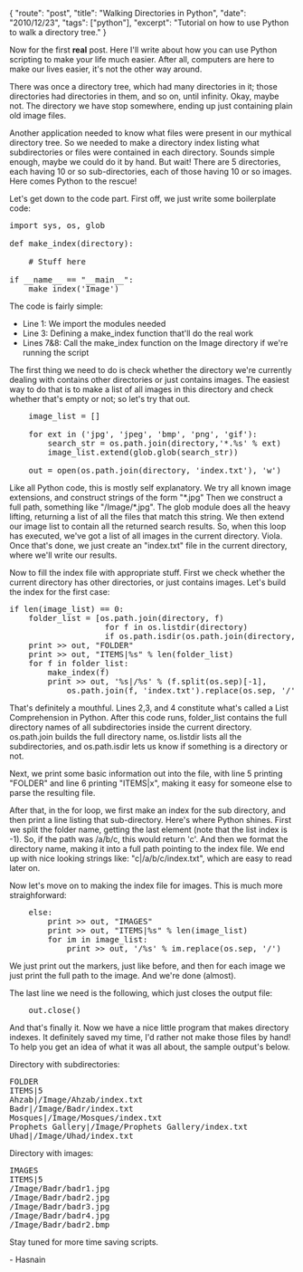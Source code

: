 {
    "route": "post",
    "title": "Walking Directories in Python",
    "date": "2010/12/23",
    "tags": ["python"],
    "excerpt": "Tutorial on how to use Python to walk a directory tree."
}

Now for the first **real** post. Here I'll write about how you can use Python scripting to make your life much easier. After all, computers are here to make our lives easier, it's not the other way around.

There was once a directory tree, which had many directories in it; those directories had directories in them, and so on, until infinity. Okay, maybe not. The directory we have stop somewhere, ending up just containing plain old image files.

Another application needed to know what files were present in our mythical directory tree. So we needed to make a directory index listing what subdirectories or files were contained in each directory. Sounds simple enough, maybe we could do it by hand. But wait! There are 5 directories, each having 10 or so sub-directories, each of those having 10 or so images. Here comes Python to the rescue!

Let's get down to the code part. First off, we just write some boilerplate code:

<pre class="prettyprint linenums">
import sys, os, glob

def make_index(directory):

    # Stuff here

if __name__ == "__main__":
    make_index('Image')
</pre>

The code is fairly simple:

* Line 1: We import the modules needed
* Line 3: Defining a make\_index function that'll do the real work
* Lines 7&8: Call the make\_index function on the Image directory if we're running the script

The first thing we need to do is check whether the directory we're currently dealing with contains other directories or just contains images. The easiest way to do that is to make a list of all images in this directory and check whether that's empty or not; so let's try that out.

<pre class="prettyprint">
    image_list = []

    for ext in ('jpg', 'jpeg', 'bmp', 'png', 'gif'):
        search_str = os.path.join(directory,'*.%s' % ext)
        image_list.extend(glob.glob(search_str))
    
    out = open(os.path.join(directory, 'index.txt'), 'w')
</pre>
        
Like all Python code, this is mostly self explanatory. We try all known image extensions, and construct strings of the form "\*.jpg" 
Then we construct a full path, something like "/Image/\*.jpg". The glob module does all the heavy lifting, returning a list of all the files that match this string. We then extend our image list to contain all the returned search results. So, when this loop has executed, we've got a list of all images in the current directory. Viola. Once that's done, we just create an "index.txt" file in the current directory, where we'll write our results.

Now to fill the index file with appropriate stuff. First we check whether the current directory has other directories, or just contains images. Let's build the index for the first case:

<pre class="prettyprint linenums">
if len(image_list) == 0:
    folder_list = [os.path.join(directory, f)
                    for f in os.listdir(directory)
                    if os.path.isdir(os.path.join(directory, f))]
    print >> out, "FOLDER"
    print >> out, "ITEMS|%s" % len(folder_list)
    for f in folder_list:
        make_index(f)
        print >> out, '%s|/%s' % (f.split(os.sep)[-1], 
            os.path.join(f, 'index.txt').replace(os.sep, '/') )
</pre>

That's definitely a mouthful. Lines 2,3, and 4 constitute what's called a List Comprehension in Python. After this code runs, folder\_list contains the full directory names of all subdirectories inside the current directory. os.path.join builds the full directory name, os.listdir lists all the subdirectories, and os.path.isdir lets us know if something is a directory or not.

Next, we print some basic information out into the file, with line 5 printing "FOLDER" and line 6 printing "ITEMS|x", making it easy for someone else to parse the resulting file.

After that, in the for loop, we first make an index for the sub directory, and then print a line listing that sub-directory. Here's where Python shines. First we split the folder name, getting the last element (note that the list index is -1). So, if the path was /a/b/c, this would return 'c'. And then we format the directory name, making it into a full path pointing to the index file. We end up with nice looking strings like: "c|/a/b/c/index.txt", which are easy to read later on.

Now let's move on to making the index file for images. This is much more straighforward:

<pre class="prettyprint">
    else:
        print >> out, "IMAGES"
        print >> out, "ITEMS|%s" % len(image_list)
        for im in image_list:
            print >> out, '/%s' % im.replace(os.sep, '/')
</pre>

We just print out the markers, just like before, and then for each image we just print the full path to the image. And we're done (almost).

The last line we need is the following, which just closes the output file:

<pre class="prettyprint">
    out.close()
</pre>

And that's finally it. Now we have a nice little program that makes directory indexes. It definitely saved my time, I'd rather not make those files by hand! To help you get an idea of what it was all about, the sample output's below.

Directory with subdirectories:

<pre class="prettyprint">
FOLDER
ITEMS|5
Ahzab|/Image/Ahzab/index.txt
Badr|/Image/Badr/index.txt
Mosques|/Image/Mosques/index.txt
Prophets Gallery|/Image/Prophets Gallery/index.txt
Uhad|/Image/Uhad/index.txt
</pre>

Directory with images:

<pre class="prettyprint">
IMAGES
ITEMS|5
/Image/Badr/badr1.jpg
/Image/Badr/badr2.jpg
/Image/Badr/badr3.jpg
/Image/Badr/badr4.jpg
/Image/Badr/badr2.bmp
</pre>

Stay tuned for more time saving scripts.

\- Hasnain
